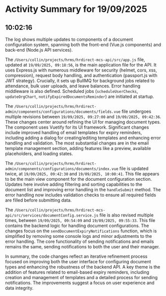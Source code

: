 # Activity Summary for 19/09/2025

## 10:02:16
The log shows multiple updates to components of a document configuration system, spanning both the front-end (Vue.js components) and back-end (Node.js API services).

The `/Users/collin/projects/hrms/hrdirect-mcs-api/src/app.js` file, updated at `19/09/2025, 09:18:56`, is the main application file for the API.  It uses Express.js with numerous middleware for security (helmet, cors, xss, compression),  request body handling, and authentication (passport.js with JWT strategy).  Crucially, it sets up BullMQ for background jobs related to attendance, bulk user uploads, and leave balances.  Error handling middleware is also defined.  Scheduled jobs (`scheduleUserChecks`, `updateOrgChart`, `notifyExpiredDocumentsReminder`) are initiated at startup.

The `/Users/collin/projects/hrms/hrdirect-admin/components/configurations/documents/fields.vue` file undergoes multiple revisions between `19/09/2025, 09:27:00` and `19/09/2025, 09:42:36`. These changes center around refining the UI for managing document types.  The component uses Vuetify for its UI framework.  Significant changes include improved handling of email templates for expiry reminders, including adding a dialog for creating/editing templates and enhancing error handling and validation.  The most substantial changes are in the email template management section, adding features like a preview, available placeholders, and loading states.

The `/Users/collin/projects/hrms/hrdirect-admin/components/configurations/documents/index.vue` file is updated twice, at `19/09/2025, 09:42:30` and `19/09/2025, 10:00:41`. This file appears to be the main view component for the document configuration section. Updates here involve adding filtering and sorting capabilities to the document list and improving error handling in the `handleSubmit` method. The error handling now includes validation checks to ensure all required fields are filled before submitting data.

The `/Users/collin/projects/hrms/hrdirect-mcs-api/src/services/documentConfig.service.js` file is also revised multiple times, between `19/09/2025, 09:54:09` and `19/09/2025, 09:55:33`.  This file contains the backend logic for handling document configurations.  The changes focus on the `sendDocumentExpiryNotifications` function, which is simplified by removing some console logs and minor adjustments to the error handling.  The core functionality of sending notifications and emails remains the same, sending notifications to both the user and their manager.


In summary, the code changes reflect an iterative refinement process focused on improving both the user interface for configuring document types and enhancing the robustness of the backend API. A key theme is the addition of features related to email-based expiry reminders, including creation and management of templates and a detailed process for sending notifications. The improvements suggest a focus on user experience and data integrity.
